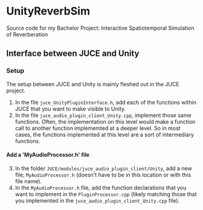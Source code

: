 # UnityReverbSim
Source code for my Bachelor Project: Interactive Spatiotemporal Simulation of Reverberation

## Interface between JUCE and Unity
### Setup
The setup between JUCE and Unity is mainly fleshed out in the JUCE project.
1. In the file `juce_UnityPluginInterface.h`, add each of the functions within JUCE that you want to make visible to Unity.
2. In the file `juce_audio_plugin_client_Unity.cpp`, implement those same functions. Often, the implementation on this level would make a function call to another function implememted at a deeper level. So in most cases, the functions implemented at this level are a sort of intermediary functions.
#### Add a 'MyAudioProcessor.h' file
3. In the folder `JUCE/modules/juce_audio_plugin_client/Unity`, add a new file; `MyAudioProcessor.h` (doesn't have to be in this location or with this file name).
4. In the `MyAudioProcessor.h` file, add the function declarations that you want to implement in the `PluginProcessor.cpp` (likely matching those that you implemented in the `juce_audio_plugin_client_Unity.cpp` file).
